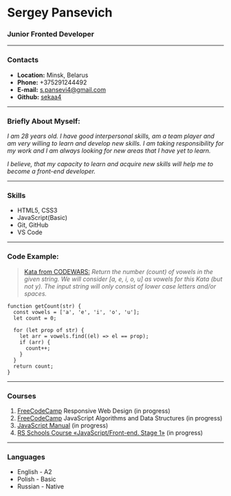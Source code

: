 # __Sergey Pansevich__
### __Junior Fronted Developer__
***
### __Contacts__
- __Location:__ Minsk, Belarus
- __Phone:__ +375291244492
- __E-mail:__ s.pansevi4@gmail.com
- __Github:__ [sekaa4](https://github.com/sekaa4)
***
### __Briefly About Myself:__
*I am 28 years old. I have good interpersonal skills, am a team player and am very willing to learn and develop new skills. I am taking responsibility for my work and I am always looking for new areas that I have yet to learn.*

*I believe, that my capacity to learn and acquire new skills will help me to become a front-end developer.*
***
### __Skills__
- HTML5, CSS3
- JavaScript(Basic)
- Git, GitHub
- VS Code
***
### __Code Example:__
>[Kata from CODEWARS:](https://www.codewars.com/kata/54ff3102c1bad923760001f3/javascript) *Return the number (count) of vowels in the given string.
We will consider [a, e, i, o, u] as vowels for this Kata (but not y).
The input string will only consist of lower case letters and/or spaces.*
```
function getCount(str) {
  const vowels = ['a', 'e', 'i', 'o', 'u'];
  let count = 0;

  for (let prop of str) {
    let arr = vowels.find((el) => el == prop);
    if (arr) {
      count++;
    }
  }
  return count;
}
```
***
### __Courses__
1. [FreeCodeCamp][id] Responsive Web Design (in progress)
2. [FreeCodeCamp][id] JavaScript Algorithms and Data Structures (in progress)
3. [JavaScript Manual](https://learn.javascript.ru/) (in progress)
4. [RS Schools Course «JavaScript/Front-end. Stage 1»](https://rs.school/) (in progress)

[id]:https://www.freecodecamp.org/
***
### __Languages__
- English - A2
- Polish - Basic
- Russian - Native